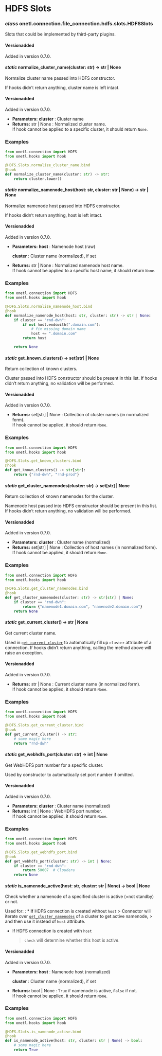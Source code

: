 <a id="hdfs-slots"></a>

# HDFS Slots

### *class* onetl.connection.file_connection.hdfs.slots.HDFSSlots

Slots that could be implemented by third-party plugins.

#### Versionadded
Added in version 0.7.0.

<!-- !! processed by numpydoc !! -->

#### *static* normalize_cluster_name(cluster: str) → str | None

Normalize cluster name passed into HDFS constructor.

If hooks didn’t return anything, cluster name is left intact.

#### Versionadded
Added in version 0.7.0.

* **Parameters:**
  **cluster**
  : Cluster name
* **Returns:**
  str | None
  : Normalized cluster name.
    <br/>
    If hook cannot be applied to a specific cluster, it should return `None`.

### Examples

```python
from onetl.connection import HDFS
from onetl.hooks import hook

@HDFS.Slots.normalize_cluster_name.bind
@hook
def normalize_cluster_name(cluster: str) -> str:
    return cluster.lower()
```

<!-- !! processed by numpydoc !! -->

#### *static* normalize_namenode_host(host: str, cluster: str | None) → str | None

Normalize namenode host passed into HDFS constructor.

If hooks didn’t return anything, host is left intact.

#### Versionadded
Added in version 0.7.0.

* **Parameters:**
  **host**
  : Namenode host (raw)

  **cluster**
  : Cluster name (normalized), if set
* **Returns:**
  str | None
  : Normalized namenode host name.
    <br/>
    If hook cannot be applied to a specific host name, it should return `None`.

### Examples

```python
from onetl.connection import HDFS
from onetl.hooks import hook

@HDFS.Slots.normalize_namenode_host.bind
@hook
def normalize_namenode_host(host: str, cluster: str) -> str | None:
    if cluster == "rnd-dwh":
        if not host.endswith(".domain.com"):
            # fix missing domain name
            host += ".domain.com"
        return host

    return None
```

<!-- !! processed by numpydoc !! -->

#### *static* get_known_clusters() → set[str] | None

Return collection of known clusters.

Cluster passed into HDFS constructor should be present in this list.
If hooks didn’t return anything, no validation will be performed.

#### Versionadded
Added in version 0.7.0.

* **Returns:**
  set[str] | None
  : Collection of cluster names (in normalized form).
    <br/>
    If hook cannot be applied, it should return `None`.

### Examples

```python
from onetl.connection import HDFS
from onetl.hooks import hook

@HDFS.Slots.get_known_clusters.bind
@hook
def get_known_clusters() -> str[str]:
    return {"rnd-dwh", "rnd-prod"}
```

<!-- !! processed by numpydoc !! -->

#### *static* get_cluster_namenodes(cluster: str) → set[str] | None

Return collection of known namenodes for the cluster.

Namenode host passed into HDFS constructor should be present in this list.
If hooks didn’t return anything, no validation will be performed.

#### Versionadded
Added in version 0.7.0.

* **Parameters:**
  **cluster**
  : Cluster name (normalized)
* **Returns:**
  set[str] | None
  : Collection of host names (in normalized form).
    <br/>
    If hook cannot be applied, it should return `None`.

### Examples

```python
from onetl.connection import HDFS
from onetl.hooks import hook

@HDFS.Slots.get_cluster_namenodes.bind
@hook
def get_cluster_namenodes(cluster: str) -> str[str] | None:
    if cluster == "rnd-dwh":
        return {"namenode1.domain.com", "namenode2.domain.com"}
    return None
```

<!-- !! processed by numpydoc !! -->

#### *static* get_current_cluster() → str | None

Get current cluster name.

Used in [`get_current_cluster`](#onetl.connection.file_connection.hdfs.slots.HDFSSlots.get_current_cluster) to  automatically fill up `cluster` attribute of a connection.
If hooks didn’t return anything, calling the method above will raise an exception.

#### Versionadded
Added in version 0.7.0.

* **Returns:**
  str | None
  : Current cluster name (in normalized form).
    <br/>
    If hook cannot be applied, it should return `None`.

### Examples

```python
from onetl.connection import HDFS
from onetl.hooks import hook

@HDFS.Slots.get_current_cluster.bind
@hook
def get_current_cluster() -> str:
    # some magic here
    return "rnd-dwh"
```

<!-- !! processed by numpydoc !! -->

#### *static* get_webhdfs_port(cluster: str) → int | None

Get WebHDFS port number for a specific cluster.

Used by constructor to automatically set port number if omitted.

#### Versionadded
Added in version 0.7.0.

* **Parameters:**
  **cluster**
  : Cluster name (normalized)
* **Returns:**
  int | None
  : WebHDFS port number.
    <br/>
    If hook cannot be applied, it should return `None`.

### Examples

```python
from onetl.connection import HDFS
from onetl.hooks import hook

@HDFS.Slots.get_webhdfs_port.bind
@hook
def get_webhdfs_port(cluster: str) -> int | None:
    if cluster == "rnd-dwh":
        return 50007  # Cloudera
    return None
```

<!-- !! processed by numpydoc !! -->

#### *static* is_namenode_active(host: str, cluster: str | None) → bool | None

Check whether a namenode of a specified cluster is active (=not standby) or not.

Used for:
: * If HDFS connection is created without `host`
    > Connector will iterate over [`get_cluster_namenodes`](#onetl.connection.file_connection.hdfs.slots.HDFSSlots.get_cluster_namenodes) of a cluster to get active namenode,
    > and then use it instead of `host` attribute.
  * If HDFS connection is created with `host`
    > `check` will determine whether this host is active.

#### Versionadded
Added in version 0.7.0.

* **Parameters:**
  **host**
  : Namenode host (normalized)

  **cluster**
  : Cluster name (normalized), if set
* **Returns:**
  bool | None
  : `True` if namenode is active, `False` if not.
    <br/>
    If hook cannot be applied, it should return `None`.

### Examples

```python
from onetl.connection import HDFS
from onetl.hooks import hook

@HDFS.Slots.is_namenode_active.bind
@hook
def is_namenode_active(host: str, cluster: str | None) -> bool:
    # some magic here
    return True
```

<!-- !! processed by numpydoc !! -->

